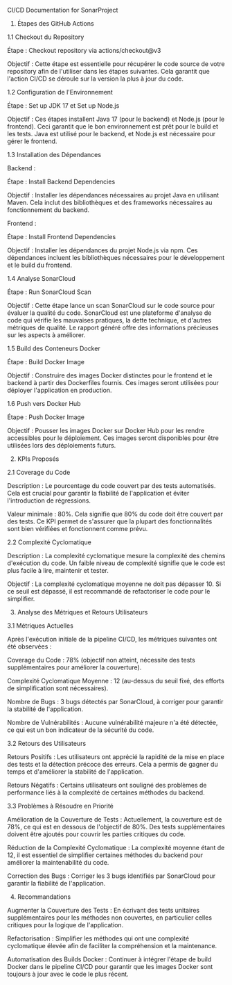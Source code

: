 CI/CD Documentation for SonarProject

1. Étapes des GitHub Actions

1.1 Checkout du Repository

Étape : Checkout repository via actions/checkout@v3

Objectif : Cette étape est essentielle pour récupérer le code source de votre repository afin de l'utiliser dans les étapes suivantes. Cela garantit que l'action CI/CD se déroule sur la version la plus à jour du code.

1.2 Configuration de l'Environnement

Étape : Set up JDK 17 et Set up Node.js

Objectif : Ces étapes installent Java 17 (pour le backend) et Node.js (pour le frontend). Ceci garantit que le bon environnement est prêt pour le build et les tests. Java est utilisé pour le backend, et Node.js est nécessaire pour gérer le frontend.

1.3 Installation des Dépendances

Backend :

Étape : Install Backend Dependencies

Objectif : Installer les dépendances nécessaires au projet Java en utilisant Maven. Cela inclut des bibliothèques et des frameworks nécessaires au fonctionnement du backend.

Frontend :

Étape : Install Frontend Dependencies

Objectif : Installer les dépendances du projet Node.js via npm. Ces dépendances incluent les bibliothèques nécessaires pour le développement et le build du frontend.

1.4 Analyse SonarCloud

Étape : Run SonarCloud Scan

Objectif : Cette étape lance un scan SonarCloud sur le code source pour évaluer la qualité du code. SonarCloud est une plateforme d'analyse de code qui vérifie les mauvaises pratiques, la dette technique, et d'autres métriques de qualité. Le rapport généré offre des informations précieuses sur les aspects à améliorer.

1.5 Build des Conteneurs Docker

Étape : Build Docker Image

Objectif : Construire des images Docker distinctes pour le frontend et le backend à partir des Dockerfiles fournis. Ces images seront utilisées pour déployer l'application en production.

1.6 Push vers Docker Hub

Étape : Push Docker Image

Objectif : Pousser les images Docker sur Docker Hub pour les rendre accessibles pour le déploiement. Ces images seront disponibles pour être utilisées lors des déploiements futurs.

2. KPIs Proposés

2.1 Coverage du Code

Description : Le pourcentage du code couvert par des tests automatisés. Cela est crucial pour garantir la fiabilité de l'application et éviter l'introduction de régressions.

Valeur minimale : 80%. Cela signifie que 80% du code doit être couvert par des tests. Ce KPI permet de s'assurer que la plupart des fonctionnalités sont bien vérifiées et fonctionnent comme prévu.

2.2 Complexité Cyclomatique

Description : La complexité cyclomatique mesure la complexité des chemins d'exécution du code. Un faible niveau de complexité signifie que le code est plus facile à lire, maintenir et tester.

Objectif : La complexité cyclomatique moyenne ne doit pas dépasser 10. Si ce seuil est dépassé, il est recommandé de refactoriser le code pour le simplifier.

3. Analyse des Métriques et Retours Utilisateurs

3.1 Métriques Actuelles

Après l'exécution initiale de la pipeline CI/CD, les métriques suivantes ont été observées :

Coverage du Code : 78% (objectif non atteint, nécessite des tests supplémentaires pour améliorer la couverture).

Complexité Cyclomatique Moyenne : 12 (au-dessus du seuil fixé, des efforts de simplification sont nécessaires).

Nombre de Bugs : 3 bugs détectés par SonarCloud, à corriger pour garantir la stabilité de l'application.

Nombre de Vulnérabilités : Aucune vulnérabilité majeure n'a été détectée, ce qui est un bon indicateur de la sécurité du code.

3.2 Retours des Utilisateurs

Retours Positifs : Les utilisateurs ont apprécié la rapidité de la mise en place des tests et la détection précoce des erreurs. Cela a permis de gagner du temps et d'améliorer la stabilité de l'application.

Retours Négatifs : Certains utilisateurs ont souligné des problèmes de performance liés à la complexité de certaines méthodes du backend.

3.3 Problèmes à Résoudre en Priorité

Amélioration de la Couverture de Tests : Actuellement, la couverture est de 78%, ce qui est en dessous de l'objectif de 80%. Des tests supplémentaires doivent être ajoutés pour couvrir les parties critiques du code.

Réduction de la Complexité Cyclomatique : La complexité moyenne étant de 12, il est essentiel de simplifier certaines méthodes du backend pour améliorer la maintenabilité du code.

Correction des Bugs : Corriger les 3 bugs identifiés par SonarCloud pour garantir la fiabilité de l'application.

4. Recommandations

Augmenter la Couverture des Tests : En écrivant des tests unitaires supplémentaires pour les méthodes non couvertes, en particulier celles critiques pour la logique de l'application.

Refactorisation : Simplifier les méthodes qui ont une complexité cyclomatique élevée afin de faciliter la compréhension et la maintenance.

Automatisation des Builds Docker : Continuer à intégrer l'étape de build Docker dans le pipeline CI/CD pour garantir que les images Docker sont toujours à jour avec le code le plus récent.
